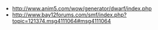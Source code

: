 * http://www.anim5.com/wow/generator/dwarf/index.php
* http://www.bay12forums.com/smf/index.php?topic=121374.msg4111064#msg4111064